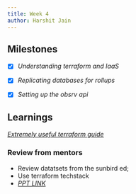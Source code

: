 ```yaml
---
title: Week 4
author: Harshit Jain
---
```


## Milestones
- [x] *Understanding terraform and IaaS* 
- [x] *Replicating databases for rollups* 
- [x] *Setting up the obsrv api*


## Learnings
*[Extremely useful terraform guide](https://www.youtube.com/watch?v=YcJ9IeukJL8)*

### Review from mentors
- Review datatsets from the sunbird ed;
- Use terraform techstack 
- *[PPT LINK](https://docs.google.com/presentation/d/1zabwmJ0JD80YMSxIiyufxwJMggl5JDih/edit?usp=sharing&ouid=103096605087354334076&rtpof=true&sd=true)*
